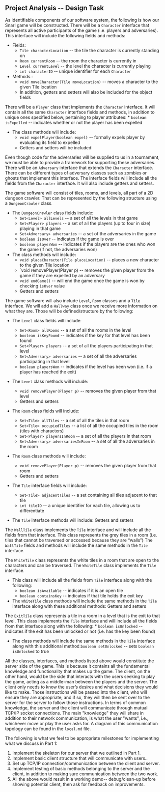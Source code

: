 ## Project Analysis -- Design Task

As identifiable components of our software system, the following is how our Snarl game will be constructed. There will be a `Character` interface that represents all active participants of the game (i.e. players and adversaries). This interface will include the following fields and methods:

* Fields:
    * `Tile characterLocation` -- the tile the character is currently standing on
    * `Room currentRoom` -- the room the character is currently in
    * `Level currentLevel` -- the level the character is currently playing
    * `int characterID` -- unique identifier for each `Character`
* Methods :
    * `void moveCharacter(Tile moveLocation)` -- moves a character to the given Tile location
    * In addition, getters and setters will also be included for the object fields
    
There will be a `Player` class that implements the `Character` interface. It will contain all the same `Character` interface fields and methods, in addition to unique ones specified below, pertaining to player attributes:
    * `boolean isExpelled` -- indicates whether or not the player has been expelled
* The class methods will include: 
    * `void expelPlayer(boolean expel)` -- formally expels player by evaluating its field to expelled
    * Getters and setters will be included
    
Even though code for the adversaries will be supplied to us in a tournament, we must be able to provide a framework for supporting these adversaries. There will be an `Adversary` interface that extends the `Character` interface. There can be different types of adversary classes such as zombies or ghosts that implement this interface. The interface fields will include all the fields from the `Character` interface. It will also include getters and setters. 

The game software will consist of tiles, rooms, and levels, all part of a 2D dungeon crawler. That can be represented by the following structure using a `DungeonCrawler` class.
* The `DungeonCrawler` class fields include:
    * `Set<Level> allLevels` -- a set of all the levels in that game
    * `Set<Player> players` -- a set of all the players (up to four in size) playing in that game
    * `Set<Adversary> adversaries` -- a set of the adversaries in the game
    * `boolean isOver` -- indicates if the game is over
    * `boolean playerWon` -- indicates if the players are the ones who won the game (if not, the adversaries won)
* The class methods will include:
    * `void placeCharacter(Tile placeLocation)` -- places a new character to the given Tile location
    * `void removePlayer(Player p) -- removes the given player from the game if they are expelled by an adversary
    * `void endGame()` -- will end the game once the game is won by checking `isOver` value
    * Getters and setters
    
The game software will also include `Level`, `Room` classes and a `Tile` interface. We will add a `Hallway` class once we receive more information on what they are. Those will be defined/structure by the following:
* The `Level` class fields will include:
    * `Set<Room> allRooms` -- a set of all the rooms in the level
    * `boolean isKeyFound` -- indicates if the key for that level has been found
    * `Set<Player> players` -- a set of all the players participating in that level
    * `Set<Adversary> adversaries` -- a set of all the adversaries participating in that level
    * `boolean playersWon` -- indicates if the level has been won (i.e. if a player has reached the exit)
* The `Level` class methods will include:
    * `void removePlayer(Player p)` -- removes the given player from that level
    * Getters and setters
    
* The `Room` class fields will include:
    * `Set<Tile> allTiles` -- a set of all the tiles in that room
    * `Set<Tile> occupiedTiles` -- a list of all the occupied tiles in the room (tiles with characters)
    * `Set<Player> playersInRoom` -- a set of all the players in that room
    * `Set<Adversary> adversariesInRoom` -- a set of all the adversaries in the room
* The `Room` class methods will include:
    * `void removePlayer(Player p)` -- removes the given player from that room
    * Getters and setters
    
* The `Tile` interface fields will include:
    * `Set<Tile> adjacentTiles` -- a set containing all tiles adjacent to that tile
    * `int tileID` -- a unique identifier for each tile, allowing us to differentiate
* The `Tile` interface methods will include: Getters and setters

The `WallTile` class implements the `Tile` interface and will include all the fields from that interface. This class represents the grey tiles in a room (i.e. tiles that cannot be traversed or accessed because they are “walls”) The `WallTile` fields and methods will include the same methods in the `Tile` interface.

The `WhiteTile` class represents the white tiles in a room that are open to the characters and can be traversed. The `WhiteTile` class implements the `Tile` interface. 
* This class will include all the fields from `Tile` interface along with the following:
    * `boolean isAvailable` -- indicates if it is an open tile
    * `boolean containsKey` -- indicates if that tile holds the exit key
* The `WhiteTile` class methods will include the same methods in the `Tile` interface along with these additional methods: Getters and setters
    
The `ExitTile` class represents a tile in a room in a level that is the exit to that level. This class implements the `Tile` interface and will include all the fields from that interface along with the following:
    * `boolean isUnlocked` -- indicates if the exit has been unlocked or not (i.e. has the key been found)
* The class methods will include the same methods in the `Tile` interface along with this additional method:`boolean setUnlocked` -- sets `boolean isUnlocked` to true
    
All the classes, interfaces, and methods listed above would constitute the server side of the game. This is because it contains all the fundamental knowledge and functionality that makes up the game. The client, on the other hand, would be the side that interacts with the users seeking to play the game, acting as a middle-man between the players and the server. The client only needs to know the user’s desires and what decisions they would like to make. Those instructions will be passed into the client, who will ensure they are appropriate, and if so, they will then be sent over to the server for the server to follow those instructions. In terms of common knowledge, the server and the client will communicate through mutual TCP/IP socket connections. The main "knowledge" they will share in addition to their network communication, is what the user "wants", i.e., whichever move or play the user asks for. A diagram of this communication topology can be found in the `local.md` file. 

The following is what we feel to be appropriate milestones for implementing what we discuss in Part 1:
1. Implement the skeleton for our server that we outlined in Part 1.
2. Implement basic client structure that will communicate with users..
3. Set up TCP/IP connection/communication between the client and server.
4. Implement testing of basic methods belonging to the server and the client, in addition to making sure communication between the two work.
5. All the above would result in a working demo-- debug/clean-up before showing potential client, then ask for feedback on improvements.



